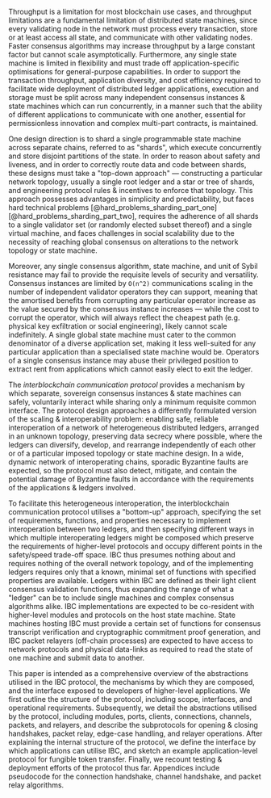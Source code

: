 Throughput is a limitation for most blockchain use cases, and throughput limitations are a fundamental limitation of distributed state machines, since every validating node in the network must process every transaction, store or at least access all state, and communicate with other validating nodes. Faster consensus algorithms may increase throughput by a large constant factor but cannot scale asymptotically. Furthermore, any single state machine is limited in flexibility and must trade off application-specific optimisations for general-purpose capabilities. In order to support the transaction throughput, application diversity, and cost efficiency required to facilitate wide deployment of distributed ledger applications, execution and storage must be split across many independent consensus instances & state machines which can run concurrently, in a manner such that the ability of different applications to communicate with one another, essential for permissionless innovation and complex multi-part contracts, is maintained. 

One design direction is to shard a single programmable state machine across separate chains, referred to as "shards", which execute concurrently and store disjoint partitions of the state. In order to reason about safety and liveness, and in order to correctly route data and code between shards, these designs must take a "top-down approach" — constructing a particular network topology, usually a single root ledger and a star or tree of shards, and engineering protocol rules & incentives to enforce that topology. This approach possesses advantages in simplicity and predictability, but faces hard technical problems [@hard_problems_sharding_part_one] [@hard_problems_sharding_part_two], requires the adherence of all shards to a single validator set (or randomly elected subset thereof) and a single virtual machine, and faces challenges in social scalability due to the necessity of reaching global consensus on alterations to the network topology or state machine.

Moreover, any single consensus algorithm, state machine, and unit of Sybil resistance may fail to provide the requisite levels of security and versatility. Consensus instances are limited by `O(n^2)` communications scaling in the number of independent validator operators they can support, meaning that the amortised benefits from corrupting any particular operator increase as the value secured by the consensus instance increases — while the cost to corrupt the operator, which will always reflect the cheapest path (e.g. physical key exfiltration or social engineering), likely cannot scale indefinitely. A single global state machine must cater to the common denominator of a diverse application set, making it less well-suited for any particular application than a specialised state machine would be. Operators of a single consensus instance may abuse their privileged position to extract rent from applications which cannot easily elect to exit the ledger. 

The *interblockchain communication protocol* provides a mechanism by which separate, sovereign consensus instances & state machines can safely, voluntarily interact while sharing only a minimum requisite common interface. The protocol design approaches a differently formulated version of the scaling & interoperability problem: enabling safe, reliable interoperation of a network of heterogeneous distributed ledgers, arranged in an unknown topology, preserving data secrecy where possible, where the ledgers can diversify, develop, and rearrange independently of each other or of a particular imposed topology or state machine design. In a wide, dynamic network of interoperating chains, sporadic Byzantine faults are expected, so the protocol must also detect, mitigate, and contain the potential damage of Byzantine faults in accordance with the requirements of the applications & ledgers involved.

To facilitate this heterogeneous interoperation, the interblockchain communication protocol utilises a "bottom-up" approach, specifying the set of requirements, functions, and properties necessary to implement interoperation between two ledgers, and then specifying different ways in which multiple interoperating ledgers might be composed which preserve the requirements of higher-level protocols and occupy different points in the safety/speed trade-off space. IBC thus presumes nothing about and requires nothing of the overall network topology, and of the implementing ledgers requires only that a known, minimal set of functions with specified properties are available. Ledgers within IBC are defined as their light client consensus validation functions, thus expanding the range of what a "ledger" can be to include single machines and complex consensus algorithms alike. IBC implementations are expected to be co-resident with higher-level modules and protocols on the host state machine. State machines hosting IBC must provide a certain set of functions for consensus transcript verification and cryptographic commitment proof generation, and IBC packet relayers (off-chain processes) are expected to have access to network protocols and physical data-links as required to read the state of one machine and submit data to another.

This paper is intended as a comprehensive overview of the abstractions utilised in the IBC protocol, the mechanisms by which they are composed, and the interface exposed to developers of higher-level applications. We first outline the structure of the protocol, including scope, interfaces, and operational requirements. Subsequently, we detail the abstractions utilised by the protocol, including modules, ports, clients, connections, channels, packets, and relayers, and describe the subprotocols for opening & closing handshakes, packet relay, edge-case handling, and relayer operations. After explaining the internal structure of the protocol, we define the interface by which applications can utilise IBC, and sketch an example application-level protocol for fungible token transfer. Finally, we recount testing & deployment efforts of the protocol thus far. Appendices include pseudocode for the connection handshake, channel handshake, and packet relay algorithms.
